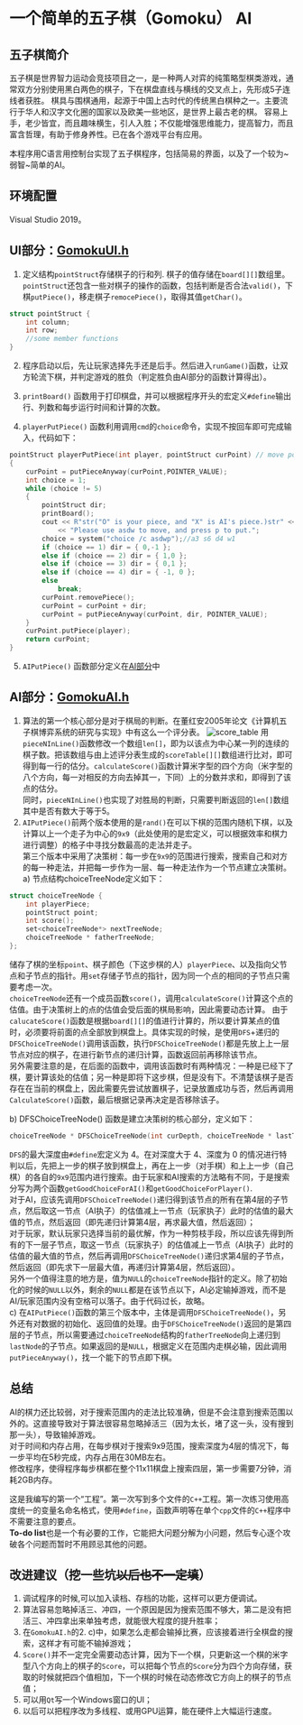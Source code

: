 # 一个简单的五子棋（Gomoku） AI

## 五子棋简介

五子棋是世界智力运动会竞技项目之一，是一种两人对弈的纯策略型棋类游戏，通常双方分别使用黑白两色的棋子，下在棋盘直线与横线的交叉点上，先形成5子连线者获胜。
棋具与围棋通用，起源于中国上古时代的传统黑白棋种之一。主要流行于华人和汉字文化圈的国家以及欧美一些地区，是世界上最古老的棋。
容易上手，老少皆宜，而且趣味横生，引人入胜；不仅能增强思维能力，提高智力，而且富含哲理，有助于修身养性。已在各个游戏平台有应用。

本程序用C语言用控制台实现了五子棋程序，包括简易的界面，以及了一个较为~弱智~简单的AI。

## 环境配置

Visual Studio 2019。

## UI部分：[GomokuUI.h](Gomoku/GomokuUI.h)

1. 定义结构`pointStruct`存储棋子的行和列.
棋子的值存储在`board[][]`数组里。  
`pointStruct`还包含一些对棋子的操作的函数，包括判断是否合法`valid()`，下棋`putPiece()`，移走棋子`remocePiece()`，取得其值`getChar()`。  

```c++
struct pointStruct {
    int column;
    int row;
    //some member functions
}
```

2. 程序启动以后，先让玩家选择先手还是后手。然后进入`runGame()`函数，让双方轮流下棋，并判定游戏的胜负（判定胜负由AI部分的函数计算得出）。  

3. `printBoard()` 函数用于打印棋盘，并可以根据程序开头的宏定义`#define`输出行、列数和每步运行时间和计算的次数。
4. `playerPutPiece()` 函数利用调用`cmd`的`choice`命令，实现不按回车即可完成输入，代码如下：

```c++
pointStruct playerPutPiece(int player, pointStruct curPoint) // move pointer to choose where to put c
{
	curPoint = putPieceAnyway(curPoint,POINTER_VALUE);
	int choice = 1;
	while (choice != 5)
	{
		pointStruct dir;
		printBoard();
		cout << R"str("O" is your piece, and "X" is AI's piece.)str" << endl
			<< "Please use asdw to move, and press p to put.";
		choice = system("choice /c asdwp");//a3 s6 d4 w1
		if (choice == 1) dir = { 0,-1 };
		else if (choice == 2) dir = { 1,0 };
		else if (choice == 3) dir = { 0,1 };
		else if (choice == 4) dir = { -1, 0 };
		else
			break;
		curPoint.removePiece();
		curPoint = curPoint + dir;
		curPoint = putPieceAnyway(curPoint, dir, POINTER_VALUE);
	}
	curPoint.putPiece(player);
	return curPoint;
}
```

5. `AIPutPiece()` 函数部分定义在[AI部分](#AI部分)中

## AI部分：[GomokuAI.h](Gomoku/GomokuAI.h)

1. 算法的第一个核心部分是对于棋局的判断。在董红安2005年论文《计算机五子棋博弈系统的研究与实现》中有这么一个评分表。
![score_table](Gomoku/score_table.jpg)
用`pieceNInLine()`函数修改一个数组`len[]`，即为以该点为中心某一列的连续的棋子数。把该数组与由上述评分表生成的`scoreTable[][]`数组进行比对，即可得到每一行的估分。`calculateScore()`函数计算米字型的四个方向（米字型的八个方向，每一对相反的方向去掉其一，下同）上的分数并求和，即得到了该点的估分。  
同时，`pieceNInLine()`也实现了对胜局的判断，只需要判断返回的`len[]`数组其中是否有数大于等于5。
2. `AIPutPiece()`前两个版本使用的是`rand()`在可以下棋的范围内随机下棋，以及计算以上一个走子为中心的`9x9`（此处使用的是宏定义，可以根据效率和棋力进行调整）的格子中寻找分数最高的走法并走子。  
第三个版本中采用了决策树：每一步在`9x9`的范围进行搜索，搜索自己和对方的每一种走法，并把每一步作为一层、每一种走法作为一个节点建立决策树。  
a) 节点结构choiceTreeNode定义如下：

```c++
struct choiceTreeNode {
	int playerPiece;
	pointStruct point;
	int score();
	set<choiceTreeNode*> nextTreeNode;
	choiceTreeNode * fatherTreeNode;
};
```

储存了棋的坐标`point`、棋子颜色（下这步棋的人）`playerPiece`、以及指向父节点和子节点的指针。用`set`存储子节点的指针，因为同一个点的相同的子节点只需要考虑一次。  
`choiceTreeNode`还有一个成员函数`score()`，调用`calculateScore()`计算这个点的估值。由于决策树上的点的估值会受后面的棋局影响，因此需要动态计算。
由于`calucateScore()`函数是根据`board[][]`的值进行计算的，所以要计算某点的值时，必须要将前面的点全部放到棋盘上。具体实现的时候，是使用`DFS`+递归的`DFSChoiceTreeNode()`调用该函数，执行`DFSChoiceTreeNode()`都是先放上上一层节点对应的棋子，在进行新节点的递归计算，函数返回前再移除该节点。  
另外需要注意的是，在后面的函数中，调用该函数时有两种情况：一种是已经下了棋，要计算该处的估值；另一种是即将下这步棋，但是没有下。不清楚该棋子是否存在在当前的棋盘上，因此需要先尝试放置棋子，记录放置成功与否，然后再调用`CalculateScore()`函数，最后根据记录再决定是否移除该子。

b)	DFSChoiceTreeNode() 函数是建立决策树的核心部分，定义如下：

```c++
choiceTreeNode * DFSChoiceTreeNode(int curDepth, choiceTreeNode * lastTreeNode)
```

`DFS`的最大深度由`#define`宏定义为 4。在对深度大于 4、深度为 0 的情况进行特判以后，先把上一步的棋子放到棋盘上，再在上一步（对手棋）和上上一步（自己棋）的各自的`9x9`范围内进行搜索。由于玩家和AI搜索的方法略有不同，于是搜索分写为两个函数`getGoodChoiceForAI()`和`getGoodChoiceForPlayer()`.  
对于AI，应该先调用`DFSChoiceTreeNode()`递归得到该节点的所有在第4层的子节点，然后取这一节点（AI执子）的估值减上一节点（玩家执子）此时的估值的最大值的节点，然后返回（即先递归计算第4层，再求最大值，然后返回）；  
对于玩家，默认玩家只选择当前的最优解，作为一种剪枝手段，所以应该先得到所有的下一层子节点，取这一节点（玩家执子）的估值减上一节点（AI执子）此时的估值的最大值的节点，然后再调用`DFSChoiceTreeNode()`递归求第4层的子节点，然后返回（即先求下一层最大值，再递归计算第4层，然后返回）。  
另外一个值得注意的地方是，值为`NULL`的`choiceTreeNode`指针的定义。除了初始化的时候的`NULL`以外，剩余的`NULL`都是在该节点以下，AI必定输掉游戏，而不是AI/玩家范围内没有空格可以落子。由于代码过长，故略。  
c) 在`AIPutPiece()`函数的第三个版本中，主体是调用`DFSChoiceTreeNode()`，另外还有对数据的初始化、返回值的处理。由于`DFSChoiceTreeNode()`返回的是第四层的子节点，所以需要通过`choiceTreeNode`结构的`fatherTreeNode`向上递归到`lastNode`的子节点。如果返回的是`NULL`，根据定义在范围内走棋必输，因此调用`putPieceAnyway()`，找一个能下的节点即下棋。

## 总结

AI的棋力还比较弱，对于搜索范围内的走法比较准确，但是不会注意到搜索范围以外的。这直接导致对于算法很容易忽略掉活三（因为太长，堵了这一头，没有搜到那一头），导致输掉游戏。  
对于时间和内存占用，在每步棋对于搜索9x9范围，搜索深度为4层的情况下，每一步平均在5秒完成，内存占用在30MB左右。  
修改程序，使得程序每步棋都在整个11x11棋盘上搜索四层，第一步需要7分钟，消耗2GB内存。  

这是我编写的第一个“工程”。第一次写到多个文件的`C++`工程。第一次练习使用高度统一的变量名命名格式，使用`#define`，函数声明等在单个`cpp`文件的`C++`程序中不需要注意的要点。  
**To-do list**也是一个有必要的工作，它能把大问题分解为小问题，然后专心逐个攻破各个问题而暂时不用顾忌其他的问题。

## 改进建议（挖一些坑~~以后也不一定填~~）

1. 调试程序的时候,可以加入读档、存档的功能，这样可以更方便调试。
2. 算法容易忽略掉活三、冲四，一个原因是因为搜索范围不够大，第二是没有把活三、冲四拿出来单独考虑，就能很大程度的提升胜率；
3. 在`GomokuAI.h`的2. c)中，如果怎么走都会输掉比赛，应该接着进行全棋盘的搜索，这样才有可能不输掉游戏；
4. `Score()`并不一定完全需要动态计算，因为下一个棋，只更新这一个棋的米字型八个方向上的棋子的`Score`，可以把每个节点的`Score`分为四个方向存储，获取的时候就把四个值相加，下一个棋的时候在动态修改它方向上的棋子的节点值；
5. 可以用`Qt`写一个Windows窗口的UI；
6. 以后可以把程序改为多线程、或用GPU运算，能在硬件上大幅运行速度。
